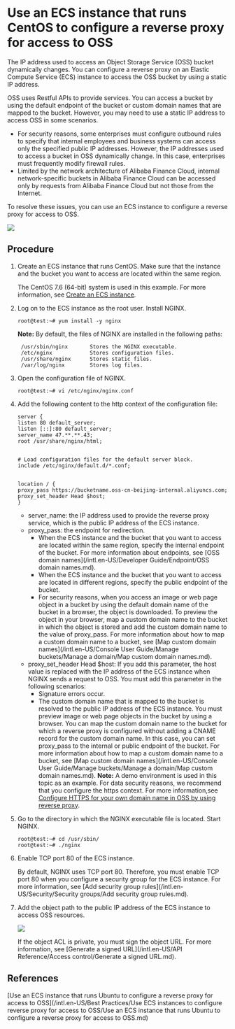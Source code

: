 # Use an ECS instance that runs CentOS to configure a reverse proxy for access to OSS

The IP address used to access an Object Storage Service \(OSS\) bucket dynamically changes. You can configure a reverse proxy on an Elastic Compute Service \(ECS\) instance to access the OSS bucket by using a static IP address.

OSS uses Restful APIs to provide services. You can access a bucket by using the default endpoint of the bucket or custom domain names that are mapped to the bucket. However, you may need to use a static IP address to access OSS in some scenarios.

-   For security reasons, some enterprises must configure outbound rules to specify that internal employees and business systems can access only the specified public IP addresses. However, the IP addresses used to access a bucket in OSS dynamically change. In this case, enterprises must frequently modify firewall rules.
-   Limited by the network architecture of Alibaba Finance Cloud, internal network-specific buckets in Alibaba Finance Cloud can be accessed only by requests from Alibaba Finance Cloud but not those from the Internet.

To resolve these issues, you can use an ECS instance to configure a reverse proxy for access to OSS.

![](https://static-aliyun-doc.oss-accelerate.aliyuncs.com/assets/img/en-US/9454449951/p38572.png)

## Procedure

1.  Create an ECS instance that runs CentOS. Make sure that the instance and the bucket you want to access are located within the same region.

    The CentOS 7.6 \(64-bit\) system is used in this example. For more information, see [Create an ECS instance]().

2.  Log on to the ECS instance as the root user. Install NGINX.

    ```
    root@test:~# yum install -y nginx
    ```

    **Note:** By default, the files of NGINX are installed in the following paths:

    ```
     /usr/sbin/nginx       Stores the NGINX executable. 
     /etc/nginx            Stores configuration files. 
     /usr/share/nginx      Stores static files. 
     /var/log/nginx        Stores log files.
    ```

3.  Open the configuration file of NGINX.

    ```
    root@test:~# vi /etc/nginx/nginx.conf
    ```

4.  Add the following content to the http context of the configuration file:

    ```
    server {
    listen 80 default_server;
    listen [::]:80 default_server;
    server_name 47.**.**.43; 
    root /usr/share/nginx/html;
    
    
    # Load configuration files for the default server block.
    include /etc/nginx/default.d/*.conf;
    
    
    location / {
    proxy_pass https://bucketname.oss-cn-beijing-internal.aliyuncs.com; 
    proxy_set_header Head $host; 
    }
    ```

    -   server\_name: the IP address used to provide the reverse proxy service, which is the public IP address of the ECS instance.
    -   proxy\_pass: the endpoint for redirection.
        -   When the ECS instance and the bucket that you want to access are located within the same region, specify the internal endpoint of the bucket. For more information about endpoints, see [OSS domain names](/intl.en-US/Developer Guide/Endpoint/OSS domain names.md).
        -   When the ECS instance and the bucket that you want to access are located in different regions, specify the public endpoint of the bucket.
        -   For security reasons, when you access an image or web page object in a bucket by using the default domain name of the bucket in a browser, the object is downloaded. To preview the object in your browser, map a custom domain name to the bucket in which the object is stored and add the custom domain name to the value of proxy\_pass. For more information about how to map a custom domain name to a bucket, see [Map custom domain names](/intl.en-US/Console User Guide/Manage buckets/Manage a domain/Map custom domain names.md).
    -   proxy\_set\_header Head $host: If you add this parameter, the host value is replaced with the IP address of the ECS instance when NGINX sends a request to OSS. You must add this parameter in the following scenarios:
        -   Signature errors occur.
        -   The custom domain name that is mapped to the bucket is resolved to the public IP address of the ECS instance. You must preview image or web page objects in the bucket by using a browser. You can map the custom domain name to the bucket for which a reverse proxy is configured without adding a CNAME record for the custom domain name. In this case, you can set proxy\_pass to the internal or public endpoint of the bucket. For more information about how to map a custom domain name to a bucket, see [Map custom domain names](/intl.en-US/Console User Guide/Manage buckets/Manage a domain/Map custom domain names.md).
    **Note:** A demo environment is used in this topic as an example. For data security reasons, we recommend that you configure the https context. For more information,see [Configure HTTPS for your own domain name in OSS by using reverse proxy](https://www.alibabacloud.com/help/zh/faq-detail/39544.htm).

5.  Go to the directory in which the NGINX executable file is located. Start NGINX.

    ```
    root@test:~# cd /usr/sbin/
    root@test:~# ./nginx
    ```

6.  Enable TCP port 80 of the ECS instance.

    By default, NGINX uses TCP port 80. Therefore, you must enable TCP port 80 when you configure a security group for the ECS instance. For more information, see [Add security group rules](/intl.en-US/Security/Security groups/Add security group rules.md).

7.  Add the object path to the public IP address of the ECS instance to access OSS resources.

    ![](https://static-aliyun-doc.oss-accelerate.aliyuncs.com/assets/img/en-US/9454449951/p38588.png)

    If the object ACL is private, you must sign the object URL. For more information, see [Generate a signed URL](/intl.en-US/API Reference/Access control/Generate a signed URL.md).


## References

[Use an ECS instance that runs Ubuntu to configure a reverse proxy for access to OSS](/intl.en-US/Best Practices/Use ECS instances to configure reverse proxy for access to OSS/Use an ECS instance that runs Ubuntu to configure a reverse proxy for access to OSS.md)


